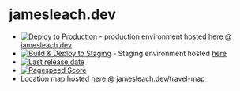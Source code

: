 # jamesleach.dev

- [![Deploy to Production](https://github.com/JFL110/jamesleach.dev/workflows/Deploy%20to%20Production/badge.svg)](https://github.com/JFL110/jamesleach.dev/actions?query=workflow%3A%22Deploy+to+Production%22) - production environment hosted [here @ jamesleach.dev](https://jamesleach.dev)
- [![Build & Deploy to Staging](https://github.com/JFL110/jamesleach.dev/actions/workflows/nodejs-deploy-staging-env.yaml/badge.svg)](https://github.com/JFL110/jamesleach.dev/actions?query=workflow%3A%22Build+%26+Deploy+to+Staging%22) - Staging environment hosted [here](https://dev.jamesleach.dev)
- [![Last release date](https://img.shields.io/github/release-date/JFL110/jamesleach.dev?logo=github)](https://github.com/JFL110/jamesleach.dev/actions?query=workflow%3A%22Build+%26+Deploy+to+Production%22)
- [![Pagespeed Score](https://img.shields.io/badge/PageSpeed-90%25-green)](https://developers.google.com/speed/pagespeed/insights/?url=https%3A%2F%2Fwww.jamesleach.dev%2F&tab=desktop)
- Location map hosted [here @ jamesleach.dev/travel-map](https://www.jamesleach.dev/travel-map)
